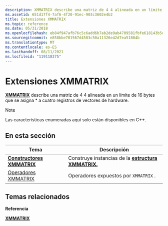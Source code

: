 ```yaml
---
description: XMMATRIX describe una matriz de 4 4 alineada en un límite de 16 bytes que se asigna \* a cuatro registros de vectores de hardware.
ms.assetid: 651d17f4-7af6-4f20-91ec-903c3602e4b2
title: Extensiones XMMATRIX
ms.topic: reference
ms.date: 05/31/2018
ms.openlocfilehash: eb84f947afb76c5c6add6b7ab2de9ab4709581fbfe618143b5d379aeceac04e2
ms.sourcegitcommit: e858bbe701567d4583c50a11326e42d7ea51804b
ms.translationtype: MT
ms.contentlocale: es-ES
ms.lasthandoff: 08/11/2021
ms.locfileid: "119118375"
---
```

# <a name="xmmatrix-extensions"></a>Extensiones XMMATRIX

[**XMMATRIX**](/windows/win32/api/directxmath/ns-directxmath-xmmatrix) describe una matriz de 4 4 alineada en un límite de 16 bytes que se asigna \* a cuatro registros de vectores de hardware.

> [!Note]  
> Las características enumeradas aquí solo están disponibles en C++.

 

## <a name="in-this-section"></a>En esta sección



| Tema                                                       | Descripción                                                                     |
|-------------------------------------------------------------|---------------------------------------------------------------------------------|
| [**Constructores XMMATRIX**](xmmatrix-ctor.md)<br/>   | Construye instancias de la [**estructura XMMATRIX.**](/windows/win32/api/directxmath/ns-directxmath-xmmatrix) <br/> |
| [Operadores XMMATRIX](ovw-xmmatrix-operators.md)<br/> | Operadores expuestos por `XMMATRIX` .<br/>                                     |



 

## <a name="related-topics"></a>Temas relacionados

<dl> <dt>

**Referencia**
</dt> <dt>

[**XMMATRIX**](/windows/win32/api/directxmath/ns-directxmath-xmmatrix)
</dt> </dl>

 

 
